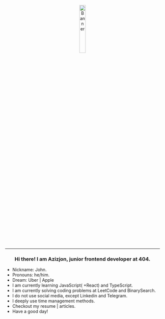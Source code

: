 <a href="#">
  <div align="center">
    <img src="https://media.giphy.com/media/VGVE46uZRe7eLvxF93/giphy.gif?cid=ecf05e478rhzpocwrpt6yq0mh14jthzeys3s6z20vm1o8dve&rid=giphy.gif&ct=s" align="middle" alt="Banner"            width="20%" border="0" />
  </div>
</a>
<hr />

<div align="center">
  <h3>Hi there! I am Azizjon, junior frontend developer at 404.</h3>
  <ul align="left">
    <li>Nickname: John.</li>
    <li>Pronouns: he/him.</li>
    <li>Dream: Uber | Apple</li>
    <li>I am currently learning JavaScript( +React)  and TypeScript.</li>
    <li>I am currently solving coding problems at LeetCode and BinarySearch.</li>
    <li>I do not use social media, except Linkedin and Telegram.</li>
    <li>I deeply use time management methods.</li>
    <li>Checkout my resume | articles.</li>
    <li>Have a good day!</li>
  </ul>
</div>
